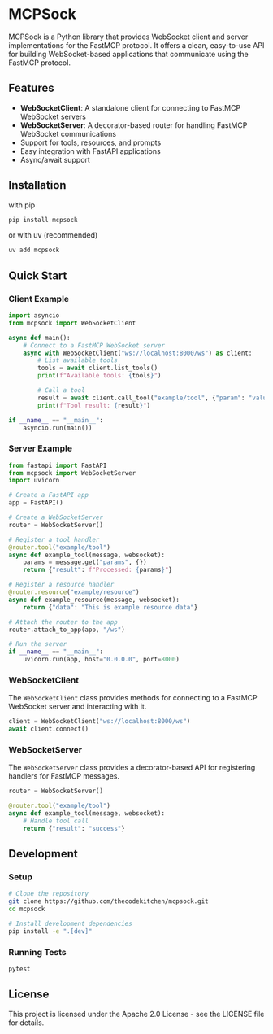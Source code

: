 # MCPSock

MCPSock is a Python library that provides WebSocket client and server implementations for the FastMCP protocol. It offers a clean, easy-to-use API for building WebSocket-based applications that communicate using the FastMCP protocol.

## Features

- **WebSocketClient**: A standalone client for connecting to FastMCP WebSocket servers
- **WebSocketServer**: A decorator-based router for handling FastMCP WebSocket communications
- Support for tools, resources, and prompts
- Easy integration with FastAPI applications
- Async/await support

## Installation
with pip

```bash
pip install mcpsock
```
or with uv (recommended)
```bash
uv add mcpsock
```

## Quick Start

### Client Example

```python
import asyncio
from mcpsock import WebSocketClient

async def main():
    # Connect to a FastMCP WebSocket server
    async with WebSocketClient("ws://localhost:8000/ws") as client:
        # List available tools
        tools = await client.list_tools()
        print(f"Available tools: {tools}")

        # Call a tool
        result = await client.call_tool("example/tool", {"param": "value"})
        print(f"Tool result: {result}")

if __name__ == "__main__":
    asyncio.run(main())
```

### Server Example

```python
from fastapi import FastAPI
from mcpsock import WebSocketServer
import uvicorn

# Create a FastAPI app
app = FastAPI()

# Create a WebSocketServer
router = WebSocketServer()

# Register a tool handler
@router.tool("example/tool")
async def example_tool(message, websocket):
    params = message.get("params", {})
    return {"result": f"Processed: {params}"}

# Register a resource handler
@router.resource("example/resource")
async def example_resource(message, websocket):
    return {"data": "This is example resource data"}

# Attach the router to the app
router.attach_to_app(app, "/ws")

# Run the server
if __name__ == "__main__":
    uvicorn.run(app, host="0.0.0.0", port=8000)
```


### WebSocketClient

The `WebSocketClient` class provides methods for connecting to a FastMCP WebSocket server and interacting with it.

```python
client = WebSocketClient("ws://localhost:8000/ws")
await client.connect()
```

### WebSocketServer

The `WebSocketServer` class provides a decorator-based API for registering handlers for FastMCP messages.

```python
router = WebSocketServer()

@router.tool("example/tool")
async def example_tool(message, websocket):
    # Handle tool call
    return {"result": "success"}
```

## Development

### Setup

```bash
# Clone the repository
git clone https://github.com/thecodekitchen/mcpsock.git
cd mcpsock

# Install development dependencies
pip install -e ".[dev]"
```

### Running Tests

```bash
pytest
```

## License

This project is licensed under the Apache 2.0 License - see the LICENSE file for details.